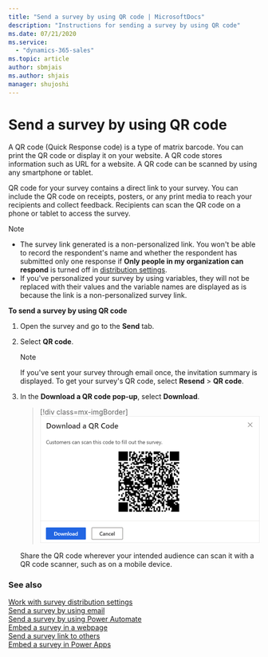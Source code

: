 ```yaml
---
title: "Send a survey by using QR code | MicrosoftDocs"
description: "Instructions for sending a survey by using QR code"
ms.date: 07/21/2020
ms.service:
  - "dynamics-365-sales"
ms.topic: article
author: sbmjais
ms.author: shjais
manager: shujoshi
---
```


# Send a survey by using QR code

A QR code (Quick Response code) is a type of matrix barcode. You can print the QR code or display it on your website. A QR code stores information such as URL for a website. A QR code can be scanned by using any smartphone or tablet. 

QR code for your survey contains a direct link to your survey. You can include the QR code on receipts, posters, or any print media to reach your recipients and collect feedback. Recipients can scan the QR code on a phone or tablet to access the survey.

> [!NOTE]
> - The survey link generated is a non-personalized link. You won't be able to record the respondent's name and whether the respondent has submitted only one response if **Only people in my organization can respond** is turned off in [distribution settings](distribution-settings.md).
> - If you've personalized your survey by using variables, they will not be replaced with their values and the variable names are displayed as is because the link is a non-personalized survey link.

**To send a survey by using QR code**

1. Open the survey and go to the **Send** tab.

2. Select **QR code**.

    > [!NOTE]
    > If you've sent your survey through email once, the invitation summary is displayed. To get your survey's QR code, select **Resend** > **QR code**.

3. In the **Download a QR code pop-up**, select **Download**.

    > [!div class=mx-imgBorder]
    > ![get the survey qr code for sharing](media/survey-qrcode.png "Get the survey QR code for sharing")

    Share the QR code wherever your intended audience can scan it with a QR code scanner, such as on a mobile device.

### See also

[Work with survey distribution settings](distribution-settings.md)<br>
[Send a survey by using email](send-survey-email.md)<br>
[Send a survey by using Power Automate](send-survey-flow.md)<br>
[Embed a survey in a webpage](embed-web-page.md)<br>
[Send a survey link to others](send-survey-link.md)<br>
[Embed a survey in Power Apps](embed-survey-powerapps.md)
